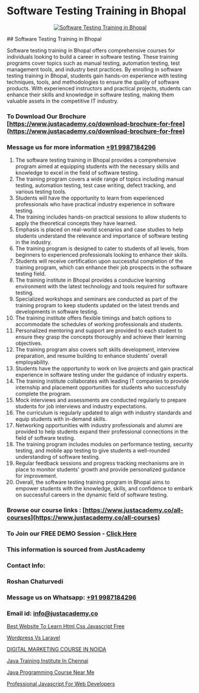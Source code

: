 # Software Testing Training in Bhopal

<p align="center">
  <a href="https://justacademy.co/program-detail/software-testing">
    <img src="https://justacademy.co/storage2/program_images/1704700438.webp" alt="Software Testing Training in Bhopal">
  </a>
</p>
## Software Testing Training in Bhopal

Software testing training in Bhopal offers comprehensive courses for individuals looking to build a career in software testing. These training programs cover topics such as manual testing, automation testing, test management tools, and industry best practices. By enrolling in software testing training in Bhopal, students gain hands-on experience with testing techniques, tools, and methodologies to ensure the quality of software products. With experienced instructors and practical projects, students can enhance their skills and knowledge in software testing, making them valuable assets in the competitive IT industry.
### To Download Our Brochure [https://www.justacademy.co/download-brochure-for-free](https://www.justacademy.co/download-brochure-for-free)
### Message us for more information [+91 9987184296](https://api.whatsapp.com/send?phone=919987184296)
1) The software testing training in Bhopal provides a comprehensive program aimed at equipping students with the necessary skills and knowledge to excel in the field of software testing.
2) The training program covers a wide range of topics including manual testing, automation testing, test case writing, defect tracking, and various testing tools.
3) Students will have the opportunity to learn from experienced professionals who have practical industry experience in software testing.
4) The training includes hands-on practical sessions to allow students to apply the theoretical concepts they have learned.
5) Emphasis is placed on real-world scenarios and case studies to help students understand the relevance and importance of software testing in the industry.
6) The training program is designed to cater to students of all levels, from beginners to experienced professionals looking to enhance their skills.
7) Students will receive certification upon successful completion of the training program, which can enhance their job prospects in the software testing field.
8) The training institute in Bhopal provides a conducive learning environment with the latest technology and tools required for software testing.
9) Specialized workshops and seminars are conducted as part of the training program to keep students updated on the latest trends and developments in software testing.
10) The training institute offers flexible timings and batch options to accommodate the schedules of working professionals and students.
11) Personalized mentoring and support are provided to each student to ensure they grasp the concepts thoroughly and achieve their learning objectives.
12) The training program also covers soft skills development, interview preparation, and resume building to enhance students' overall employability.
13) Students have the opportunity to work on live projects and gain practical experience in software testing under the guidance of industry experts.
14) The training institute collaborates with leading IT companies to provide internship and placement opportunities for students who successfully complete the program.
15) Mock interviews and assessments are conducted regularly to prepare students for job interviews and industry expectations.
16) The curriculum is regularly updated to align with industry standards and equip students with in-demand skills.
17) Networking opportunities with industry professionals and alumni are provided to help students expand their professional connections in the field of software testing.
18) The training program includes modules on performance testing, security testing, and mobile app testing to give students a well-rounded understanding of software testing.
19) Regular feedback sessions and progress tracking mechanisms are in place to monitor students' growth and provide personalized guidance for improvement.
20) Overall, the software testing training program in Bhopal aims to empower students with the knowledge, skills, and confidence to embark on successful careers in the dynamic field of software testing.

### Browse our course links : [https://www.justacademy.co/all-courses](https://www.justacademy.co/all-courses) 
### To Join our FREE DEMO Session - [Click Here](https://www.justacademy.co/register-for-course-demo)


### This information is sourced from JustAcademy
### Contact Info:
### Roshan Chaturvedi
### Message us on Whatsapp: [+91 9987184296](https://api.whatsapp.com/send?phone=919987184296)
### Email id: [info@justacademy.co](mailto:info@justacademy.co)
                
[Best Website To Learn Html Css Javascript Free](https://www.linkedin.com/pulse/best-website-learn-html-css-javascript-free-justacademy-mabgc?trackingId=YiOtmnTjRErqi2UGUJOOKw%3D%3D&lipi=urn%3Ali%3Apage%3Ad_flagship3_company_admin%3BI8wAi6m6RHmFDIiqUS2smQ%3D%3D)

[Wordpress Vs Laravel](https://www.linkedin.com/pulse/wordpress-vs-laravel-justacademy-london-etvlf?trackingId=I6zk4FwFhjNhPuScvWmXlA%3D%3D&lipi=urn%3Ali%3Apage%3Ad_flagship3_company_admin%3BptBDr%2FMJTceKgM04UktdDQ%3D%3D)

[DIGITAL MARKETING COURSE IN NOIDA](https://medium.com/@prempja40/the-digital-marketing-course-in-noida-offers-a-comprehensive-training-program-to-students-2788a2be8e76)

[Java Training Institute In Chennai](https://medium.com/@roneet705/java-training-institute-in-chennai-ad962168e094)

[Java Programming Course Near Me](https://justacademyin.github.io/justacademy/java-programming-course-near-me)

[Professional Javascript For Web Developers](https://justacademyin.github.io/justacademy/professional-javascript-for-web-developers)


